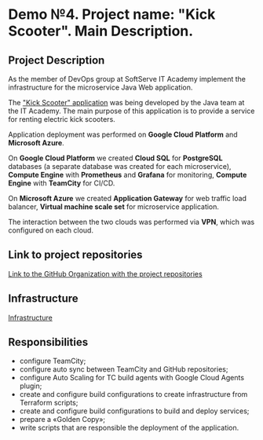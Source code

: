 # Demo №4. Project name: "Kick Scooter". Main Description.

Project Description
-------------------
As the member of DevOps group at SoftServe IT Academy implement the infrastructure for the microservice Java Web application.

The ["Kick Scooter" application](https://github.com/KickScooterTeam) was being developed by the Java team at the IT Academy. The main purpose of this application is to provide a service for renting electric kick scooters.<br/>

Application deployment was performed on **Google Cloud Platform** and **Microsoft Azure**.<br/>

On **Google Cloud Platform** we created **Cloud SQL** for **PostgreSQL** databases (a separate database was created for each microservice), **Compute Engine** with **Prometheus** and **Grafana** for monitoring, **Compute Engine** with **TeamCity** for CI/CD.<br/>

On **Microsoft Azure** we created **Application Gateway** for web traffic load balancer, **Virtual machine scale set** for microservice application.<br/>

The interaction between the two clouds was performed via **VPN**, which was configured on each cloud.

Link to project repositories
----------------------------
[Link to the GitHub Organization with the project repositories](https://github.com/DP-185-DevOps-PRiS)

Infrastructure
--------------
[Infrastructure](https://drive.google.com/file/d/1BSzMsxgiWq5LLroAv8MNa-9fR1n8nJWQ/view)

Responsibilities
----------------
- configure TeamCity;
- configure auto sync between TeamCity and GitHub repositories;
- configure Auto Scaling for TC build agents with Google Cloud Agents plugin;
- create and configure build configurations to create infrastructure from Terraform scripts;
- create and configure build configurations to build and deploy services;
- prepare a «Golden Copy»;
- write scripts that are responsible the deployment of the application.
